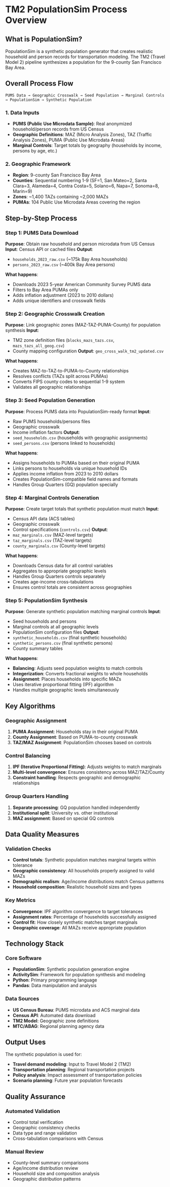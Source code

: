 # TM2 PopulationSim Process Overview

## What is PopulationSim?

PopulationSim is a synthetic population generator that creates realistic household and person records for transportation modeling. The TM2 (Travel Model 2) pipeline synthesizes a population for the 9-county San Francisco Bay Area.

## Overall Process Flow

```
PUMS Data → Geographic Crosswalk → Seed Population → Marginal Controls → PopulationSim → Synthetic Population
```

### 1. Data Inputs
- **PUMS (Public Use Microdata Sample)**: Real anonymized household/person records from US Census
- **Geographic Definitions**: MAZ (Micro Analysis Zones), TAZ (Traffic Analysis Zones), PUMA (Public Use Microdata Areas)
- **Marginal Controls**: Target totals by geography (households by income, persons by age, etc.)

### 2. Geographic Framework
- **Region**: 9-county San Francisco Bay Area
- **Counties**: Sequential numbering 1-9 (SF=1, San Mateo=2, Santa Clara=3, Alameda=4, Contra Costa=5, Solano=6, Napa=7, Sonoma=8, Marin=9)
- **Zones**: ~1,400 TAZs containing ~2,000 MAZs
- **PUMAs**: 104 Public Use Microdata Areas covering the region

## Step-by-Step Process

### Step 1: PUMS Data Download
**Purpose**: Obtain raw household and person microdata from US Census
**Input**: Census API or cached files
**Output**: 
- `households_2023_raw.csv` (~175k Bay Area households)
- `persons_2023_raw.csv` (~400k Bay Area persons)

**What happens**:
- Downloads 2023 5-year American Community Survey PUMS data
- Filters to Bay Area PUMAs only
- Adds inflation adjustment (2023 to 2010 dollars)
- Adds unique identifiers and crosswalk fields

### Step 2: Geographic Crosswalk Creation
**Purpose**: Link geographic zones (MAZ-TAZ-PUMA-County) for population synthesis
**Input**: 
- TM2 zone definition files (`blocks_mazs_tazs.csv`, `mazs_tazs_all_geog.csv`)
- County mapping configuration
**Output**: `geo_cross_walk_tm2_updated.csv`

**What happens**:
- Creates MAZ-to-TAZ-to-PUMA-to-County relationships
- Resolves conflicts (TAZs split across PUMAs)
- Converts FIPS county codes to sequential 1-9 system
- Validates all geographic relationships

### Step 3: Seed Population Generation  
**Purpose**: Process PUMS data into PopulationSim-ready format
**Input**:
- Raw PUMS households/persons files
- Geographic crosswalk
- Income inflation factors
**Output**:
- `seed_households.csv` (households with geographic assignments)
- `seed_persons.csv` (persons linked to households)

**What happens**:
- Assigns households to PUMAs based on their original PUMA
- Links persons to households via unique household IDs
- Applies income inflation from 2023 to 2010 dollars
- Creates PopulationSim-compatible field names and formats
- Handles Group Quarters (GQ) population specially

### Step 4: Marginal Controls Generation
**Purpose**: Create target totals that synthetic population must match
**Input**:
- Census API data (ACS tables)
- Geographic crosswalk
- Control specifications (`controls.csv`)
**Output**:
- `maz_marginals.csv` (MAZ-level targets)
- `taz_marginals.csv` (TAZ-level targets)  
- `county_marginals.csv` (County-level targets)

**What happens**:
- Downloads Census data for all control variables
- Aggregates to appropriate geographic levels
- Handles Group Quarters controls separately
- Creates age-income cross-tabulations
- Ensures control totals are consistent across geographies

### Step 5: PopulationSim Synthesis
**Purpose**: Generate synthetic population matching marginal controls
**Input**:
- Seed households and persons
- Marginal controls at all geographic levels
- PopulationSim configuration files
**Output**:
- `synthetic_households.csv` (final synthetic households)
- `synthetic_persons.csv` (final synthetic persons)
- County summary tables

**What happens**:
- **Balancing**: Adjusts seed population weights to match controls
- **Integerization**: Converts fractional weights to whole households
- **Assignment**: Places households into specific MAZs
- Uses iterative proportional fitting (IPF) algorithm
- Handles multiple geographic levels simultaneously

## Key Algorithms

### Geographic Assignment
1. **PUMA Assignment**: Households stay in their original PUMA
2. **County Assignment**: Based on PUMA-to-county crosswalk
3. **TAZ/MAZ Assignment**: PopulationSim chooses based on controls

### Control Balancing
1. **IPF (Iterative Proportional Fitting)**: Adjusts weights to match marginals
2. **Multi-level convergence**: Ensures consistency across MAZ/TAZ/County
3. **Constraint handling**: Respects geographic and demographic relationships

### Group Quarters Handling
1. **Separate processing**: GQ population handled independently
2. **Institutional split**: University vs. other institutional
3. **MAZ assignment**: Based on special GQ controls

## Data Quality Measures

### Validation Checks
- **Control totals**: Synthetic population matches marginal targets within tolerance
- **Geographic consistency**: All households properly assigned to valid MAZs
- **Demographic realism**: Age/income distributions match Census patterns
- **Household composition**: Realistic household sizes and types

### Key Metrics
- **Convergence**: IPF algorithm convergence to target tolerances
- **Assignment rates**: Percentage of households successfully assigned
- **Control fit**: How closely synthetic matches target marginals
- **Geographic coverage**: All MAZs receive appropriate population

## Technology Stack

### Core Software
- **PopulationSim**: Synthetic population generation engine
- **ActivitySim**: Framework for population synthesis and modeling  
- **Python**: Primary programming language
- **Pandas**: Data manipulation and analysis

### Data Sources
- **US Census Bureau**: PUMS microdata and ACS marginal data
- **Census API**: Automated data download
- **TM2 Model**: Geographic zone definitions
- **MTC/ABAG**: Regional planning agency data

## Output Uses

The synthetic population is used for:
- **Travel demand modeling**: Input to Travel Model 2 (TM2)
- **Transportation planning**: Regional transportation projects
- **Policy analysis**: Impact assessment of transportation policies
- **Scenario planning**: Future year population forecasts

## Quality Assurance

### Automated Validation
- Control total verification
- Geographic consistency checks
- Data type and range validation
- Cross-tabulation comparisons with Census

### Manual Review
- County-level summary comparisons
- Age/income distribution review
- Household size and composition analysis
- Geographic distribution patterns

